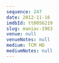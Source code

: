 ```yaml
---
sequence: 247
date: 2012-11-16
imdbId: tt0056219
slug: maniac-1963
venue: null
venueNotes: null
medium: TCM HD
mediumNotes: null
---
```

